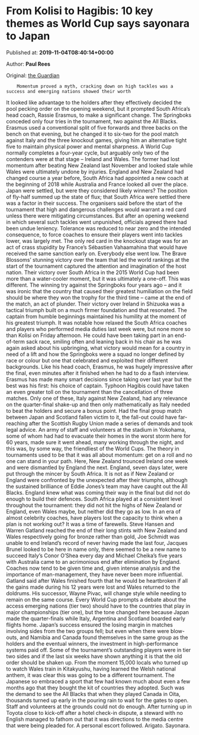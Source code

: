 
# From Kolisi to Hagibis: 10 key themes as World Cup says sayonara to Japan

Published at: **2019-11-04T08:40:14+00:00**

Author: **Paul Rees**

Original: [the Guardian](https://www.theguardian.com/sport/2019/nov/04/key-themes-world-cup-japan-2019)


        Momentum proved a myth, cracking down on high tackles was a success and emerging nations showed their worth
      
It looked like advantage to the holders after they effectively decided the pool pecking order on the opening weekend, but it prompted South Africa’s head coach, Rassie Erasmus, to make a significant change. The Springboks conceded only four tries in the tournament, two against the All Blacks. Erasmus used a conventional split of five forwards and three backs on the bench on that evening, but he changed it to six-two for the pool match against Italy and the three knockout games, giving him an alternative tight five to maintain physical power and mental sharpness.
A World Cup normally completes a four-year cycle, but arguably only two of the contenders were at that stage – Ireland and Wales. The former had lost momentum after beating New Zealand last November and looked stale while Wales were ultimately undone by injuries. England and New Zealand had changed course a year before, South Africa had appointed a new coach at the beginning of 2018 while Australia and France looked all over the place. Japan were settled, but were they considered likely winners? The position of fly-half summed up the state of flux; that South Africa were settled there was a factor in their success.
The organisers said before the start of the tournament that high and dangerous challenges would warrant a red card unless there were mitigating circumstances. But after an opening weekend in which several such tackles went unpunished, officials agreed there had been undue leniency. Tolerance was reduced to near zero and the intended consequence, to force coaches to ensure their players went into tackles lower, was largely met. The only red card in the knockout stage was for an act of crass stupidity by France’s Sébastien Vahaamahina that would have received the same sanction early on. Everybody else went low.
The Brave Blossoms’ stunning victory over the team that led the world rankings at the start of the tournament captured the attention and imagination of the host nation. Their victory over South Africa in the 2015 World Cup had been more than a water-cooler moment, but it was ultimately a one-off. This was different. The winning try against the Springboks four years ago – and it was ironic that the country that caused their greatest humiliation on the field should be where they won the trophy for the third time – came at the end of the match, an act of plunder. Their victory over Ireland in Shizuoka was a tactical triumph built on a much firmer foundation and that resonated.
The captain from humble beginnings maintained his humility at the moment of his greatest triumph. It was notable how relaxed the South Africa coaches and players who performed media duties last week were, but none more so than Kolisi on Friday afternoon. He could have been taking part in an end-of-term sack race, smiling often and leaning back in his chair as he was again asked about his upbringing, what victory would mean for a country in need of a lift and how the Springboks were a squad no longer defined by race or colour but one that celebrated and exploited their different backgrounds. Like his head coach, Erasmus, he was hugely impressive after the final, even minutes after it finished when he had to do a flash interview. Erasmus has made many smart decisions since taking over last year but the best was his first: his choice of captain.
Typhoon Hagibis could have taken an even greater toll on the tournament than the cancellation of three matches. Only one of these, Italy against New Zealand, had any relevance on the quarter-final shake-up and then only mathematically as Italy needed to beat the holders and secure a bonus point. Had the final group match between Japan and Scotland fallen victim to it, the fall-out could have far-reaching after the Scottish Rugby Union made a series of demands and took legal advice. An army of staff and volunteers at the stadium in Yokohama, some of whom had had to evacuate their homes in the worst storm here for 60 years, made sure it went ahead, many working through the night, and this was, by some way, the friendliest of the World Cups.
The theory in tournaments used to be that it was all about momentum: get on a roll and no one can stand in your path. Here, New Zealand trounced Ireland one week and were dismantled by England the next. England, seven days later, were put through the mincer by South Africa. It is not as if New Zealand or England were confronted by the unexpected after their triumphs, although the sustained brilliance of Eddie Jones’s team may have caught out the All Blacks. England knew what was coming their way in the final but did not do enough to build their defences. South Africa played at a consistent level throughout the tournament: they did not hit the highs of New Zealand or England, even Wales maybe, but neither did they go as low. In an era of almost celebrity coaches, have players lost the capacity to think when a plan is not working out?
It was a time of farewells. Steve Hansen and Warren Gatland reached the end of their long stints with New Zealand and Wales respectively going for bronze rather than gold, Joe Schmidt was unable to end Ireland’s record of never having made the last four, Jacques Brunel looked to be here in name only, there seemed to be a new name to succeed Italy’s Conor O’Shea every day and Michael Cheika’s five years with Australia came to an acrimonious end after elimination by England. Coaches now tend to be given time and, given intense analysis and the importance of man-management, they have never been more influential. Gatland said after Wales finished fourth that he would be heartbroken if all the gains made during his 12 years were lost and Wales returned to the doldrums. His successor, Wayne Pivac, will change style while needing to remain on the same course.
Every World Cup prompts a debate about the access emerging nations (tier two) should have to the countries that play in major championships (tier one), but the tone changed here because Japan made the quarter-finals while Italy, Argentina and Scotland boarded early flights home. Japan’s success ensured the losing margin in matches involving sides from the two groups fell; but even when there were blow-outs, and Namibia and Canada found themselves in the same group as the holders and the eventual winners, the investment in high-performance systems paid off. Some of the tournament’s outstanding players were in tier two sides and if the last six weeks have shown anything it is that the old order should be shaken up.
From the moment 15,000 locals who turned up to watch Wales train in Kitakyushu, having learned the Welsh national anthem, it was clear this was going to be a different tournament. The Japanese so embraced a sport that few had known much about even a few months ago that they bought the kit of countries they adopted. Such was the demand to see the All Blacks that when they played Canada in Oita, thousands turned up early in the pouring rain to wait for the gates to open. Staff and volunteers at the grounds could not do enough. After turning up in Toyota close to kick-off after a hotel check-in dispute, a steward with no English managed to fathom out that it was directions to the media centre that were being pleaded for. A personal escort followed. Arigato. Sayonara.
